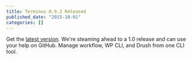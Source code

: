 ```yaml
---
title: Terminus 0.9.2 Released
published_date: "2015-10-01"
categories: []
---
```

Get the [latest version](https://github.com/pantheon-systems/cli/releases). We're steaming ahead to a 1.0 release and can use your help on GitHub. Manage workflow, WP CLI, and Drush from one CLI tool.
